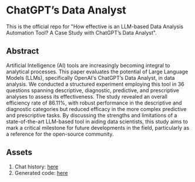 # ChatGPT’s Data Analyst

This is the official repo for "How effective is an LLM-based Data Analysis Automation Tool? A Case Study with ChatGPT’s Data Analyst".

## Abstract

Artificial Intelligence (AI) tools are increasingly becoming integral to analytical processes. This paper evaluates the potential of Large Language Models (LLMs), specifically OpenAI's ChatGPT’s Data Analyst, in data analysis. We conducted a structured experiment employing this tool in 36 questions spanning descriptive, diagnostic, predictive, and prescriptive analyses to assess its effectiveness. The study revealed an overall efficiency rate of 86.11%, with robust performance in the descriptive and diagnostic categories but reduced efficacy in the more complex predictive and prescriptive tasks. By discussing the strengths and limitations of a state-of-the-art LLM-based tool in aiding data scientists, this study aims to mark a critical milestone for future developments in the field, particularly as a reference for the open-source community.


## Assets

1. Chat history: [here](./chat)
2. Generated code: [here](./code)





